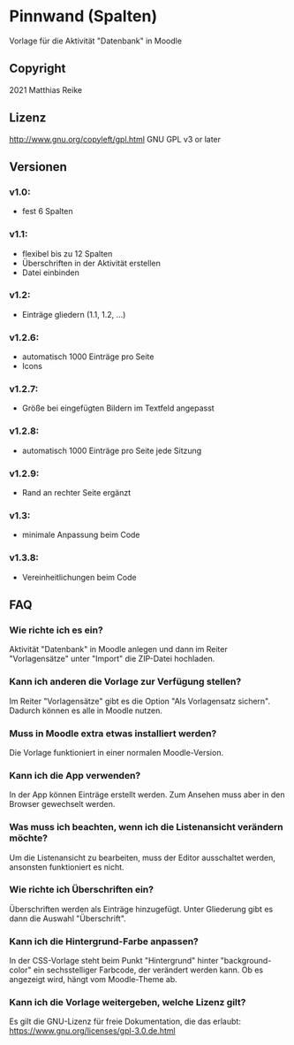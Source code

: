 # Pinnwand (Spalten)
Vorlage für die Aktivität "Datenbank" in Moodle

## Copyright
2021 Matthias Reike

## Lizenz
http://www.gnu.org/copyleft/gpl.html GNU GPL v3 or later

## Versionen

### v1.0:
- fest 6 Spalten

### v1.1:
- flexibel bis zu 12 Spalten
- Überschriften in der Aktivität erstellen
- Datei einbinden

### v1.2:
- Einträge gliedern (1.1, 1.2, ...)

### v1.2.6:
- automatisch 1000 Einträge pro Seite
- Icons

### v1.2.7:
- Größe bei eingefügten Bildern im Textfeld angepasst

### v1.2.8:
- automatisch 1000 Einträge pro Seite jede Sitzung

### v1.2.9:
- Rand an rechter Seite ergänzt

### v1.3:
- minimale Anpassung beim Code

### v1.3.8:
- Vereinheitlichungen beim Code

## FAQ

### Wie richte ich es ein?
Aktivität "Datenbank" in Moodle anlegen und dann im Reiter "Vorlagensätze" unter "Import" die ZIP-Datei hochladen.

### Kann ich anderen die Vorlage zur Verfügung stellen?
Im Reiter "Vorlagensätze" gibt es die Option "Als Vorlagensatz sichern". Dadurch können es alle in Moodle nutzen.

### Muss in Moodle extra etwas installiert werden?
Die Vorlage funktioniert in einer normalen Moodle-Version.

### Kann ich die App verwenden?
In der App können Einträge erstellt werden. Zum Ansehen muss aber in den Browser gewechselt werden.

### Was muss ich beachten, wenn ich die Listenansicht verändern möchte?
Um die Listenansicht zu bearbeiten, muss der Editor ausschaltet werden, ansonsten funktioniert es nicht.

### Wie richte ich Überschriften ein?
Überschriften werden als Einträge hinzugefügt. Unter Gliederung gibt es dann die Auswahl "Überschrift".

### Kann ich die Hintergrund-Farbe anpassen?
In der CSS-Vorlage steht beim Punkt "Hintergrund" hinter "background-color" ein sechsstelliger Farbcode, der verändert werden kann.
Ob es angezeigt wird, hängt vom Moodle-Theme ab.

### Kann ich die Vorlage weitergeben, welche Lizenz gilt?
Es gilt die GNU-Lizenz für freie Dokumentation, die das erlaubt: https://www.gnu.org/licenses/gpl-3.0.de.html